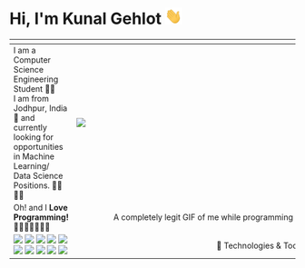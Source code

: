 # Hi, I'm Kunal Gehlot <img src="https://raw.githubusercontent.com/KunalGehlot/KunalGehlot/master/wave.gif" width="30px">

<span></span>|<span></span>
:--|--:
I am a Computer Science Engineering Student 👨‍🎓<br> I am from Jodhpur, India 📍 and currently looking for opportunities in Machine Learning/ Data Science Positions. 👨‍💻 👨‍🔬 |<img align="right" width="400" src="https://raw.githubusercontent.com/KunalGehlot/KunalGehlot/master/giphy.webp">
Oh! and I **Love Programming!** 💙💚💛💜🖤🤎🤍|A completely legit GIF of me while programming 😎
![](https://img.shields.io/badge/OS-Linux-informational?style=flat&logo=linux&logoColor=fff&color=edf2f4&labelColor=2b2d42) ![](https://img.shields.io/badge/OS-Windows-informational?style=flat&logo=windows&logoColor=fff&color=edf2f4&labelColor=2b2d42) ![](https://img.shields.io/badge/Editor-VSCode-green?style=flat&logo=visual-studio-code&logoColor=fff&color=edf2f4&labelColor=2b2d42) ![](https://img.shields.io/badge/Shell-Bash-informational?style=flat&logo=gnu-bash&logoColor=fff&color=edf2f4&labelColor=2b2d42) ![](https://img.shields.io/badge/Code-Python-informational?style=flat&logo=python&logoColor=fff&color=edf2f4&labelColor=2b2d42) ![](https://img.shields.io/badge/Code-C++-informational?style=flat&logo=c%2B%2B&logoColor=fff&color=edf2f4&labelColor=2b2d42) ![](https://img.shields.io/badge/Code-JavaScript-informational?style=flat&logo=javascript&logoColor=fff&color=edf2f4&labelColor=2b2d42) ![](https://img.shields.io/badge/Code-HTML-informational?style=flat&logo=html5&logoColor=fff&color=edf2f4&labelColor=2b2d42) ![](https://img.shields.io/badge/Code-CSS-informational?style=flat&logo=css3&logoColor=fff&color=edf2f4&labelColor=2b2d42) ![](https://img.shields.io/badge/Code-Arduino-informational?style=flat&logo=arduino&logoColor=fff&color=edf2f4&labelColor=2b2d42) | 🔧 Technologies & Tools
